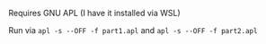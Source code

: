 Requires GNU APL (I have it installed via WSL)

Run via `apl -s --OFF -f part1.apl`
    and `apl -s --OFF -f part2.apl`